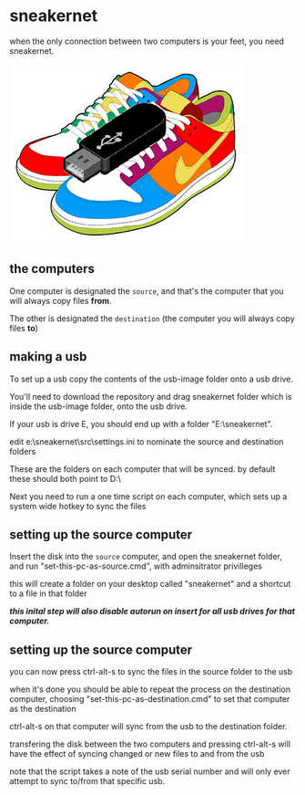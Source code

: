 sneakernet
===
when the only connection between two computers is your feet, you need sneakernet.

<img src ="sneakernet.png">

the computers 
---

One computer is designated the `source`, and that's the computer that you will always copy files **from**.

The other is designated the `destination` (the computer you will always copy files **to**)

making a usb
---

To set up a usb copy the contents of the usb-image folder onto a usb drive.

You'll need to download the repository and drag sneakernet folder which is inside the usb-image folder, onto the usb drive.

If your usb is drive E, you should end up with a folder "E:\sneakernet".

edit e:\sneakernet\src\settings.ini to nominate the source and destination folders

These are the folders on each computer that will be synced. by default these should both point to D:\

Next you need to run a one time script on each computer, which sets up a system wide hotkey to sync the files

setting up the source computer
---

Insert the disk into the `source` computer, and open the sneakernet folder, and run "set-this-pc-as-source.cmd", with adminsitrator privilleges

this will create a folder on your desktop called "sneakernet" and a shortcut to a file in that folder

***this inital step will also disable autorun on insert for all usb drives for that computer.***

setting up the source computer
---

you can now press ctrl-alt-s to sync the files in the source folder to the usb

when it's done you should be able to repeat the process on the destination computer, choosing "set-this-pc-as-destination.cmd" to set that computer as the destination

ctrl-alt-s on that computer will sync from the usb to the destination folder.

transfering the disk between the two computers and pressing ctrl-alt-s will have the effect of syncing changed or new files to and from the usb

note that the script takes a note of the usb serial number and will only ever attempt to sync to/from that specific usb.


